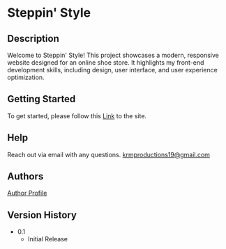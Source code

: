 # Steppin' Style

## Description

Welcome to Steppin' Style! This project showcases a modern, responsive website designed for an online shoe store. 
It highlights my front-end development skills, including design, user interface, and user experience optimization.

## Getting Started

To get started, please follow this [Link](https://chrome4.github.io/Mock-Shoe-Website/) to the site. 

## Help

Reach out via email with any questions. 
krmproductions19@gmail.com

## Authors

[Author Profile](https://github.com/Chrome4)

## Version History

* 0.1
    * Initial Release


